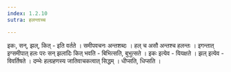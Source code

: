 ```yaml
---
index: 1.2.10
sutra: हलन्ताच्च

---
```

इकः, सन्, झल्, कित् - इति वर्तते । समीपवचनः अन्तशब्दः । हल् च असौ अन्तश्च हलन्तः । इगन्तात् इग्समीपात् हलः परः सन् झलादिः कित् भवति - बिभित्सति, बुभुत्सते । इकः इत्येव - यियक्षते । झल् इत्येव - विवर्तिषते । दम्भेः हल्ग्रहणस्य जातिवाचकत्वात् सिद्धम् । धीप्सति, धिप्सति ।